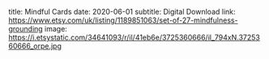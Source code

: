 title: Mindful Cards
date: 2020-06-01
subtitle: Digital Download
link: https://www.etsy.com/uk/listing/1189851063/set-of-27-mindfulness-grounding
image: https://i.etsystatic.com/34641093/r/il/41eb6e/3725360666/il_794xN.3725360666_orpe.jpg
